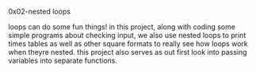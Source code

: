 0x02-nested loops

loops can do some fun things! in this project, along with coding some simple programs about checking input, we also use nested loops to print times tables as well as other square formats to really see how loops work when theyre nested. this project also serves as out first look into passing variables into separate functions. 
